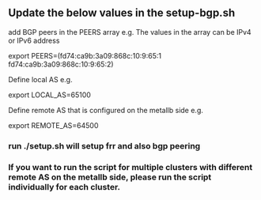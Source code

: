 ## Update the below values in the setup-bgp.sh

add BGP peers in the PEERS array e.g. The values in the array can be IPv4 or IPv6 address

export PEERS=(fd74:ca9b:3a09:868c:10:9:65:1 fd74:ca9b:3a09:868c:10:9:65:2)

Define local AS e.g.

export LOCAL_AS=65100

Define remote AS that is configured on the metallb side e.g.

export REMOTE_AS=64500

### run ./setup.sh will setup frr and also bgp peering

### If you want to run the script for multiple clusters with different remote AS on the metallb side, please run the script individually for each cluster.